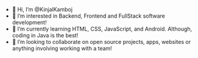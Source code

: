 - 👋 Hi, I’m @KinjalKamboj
- 👀 I’m interested in Backend, Frontend and FullStack software development!
- 🌱 I’m currently learning HTML, CSS, JavaScript, and Android. Although, coding in Java is the best!
- 💞️ I’m looking to collaborate on open source projects, apps, websites or anything involving working with a team!
